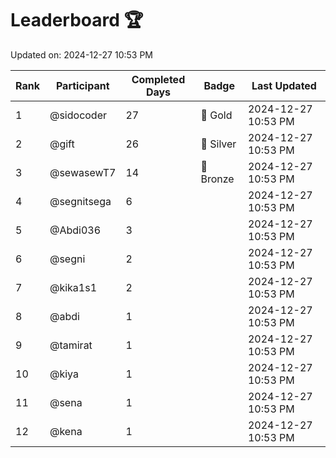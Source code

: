# Leaderboard 🏆

Updated on: 2024-12-27 10:53 PM

| Rank | Participant       | Completed Days | Badge      | Last Updated         |
|------|-------------------|----------------|------------|----------------------|
| 1    | @sidocoder        | 27             | 🏅 Gold     | 2024-12-27 10:53 PM |
| 2    | @gift             | 26             | 🥈 Silver   | 2024-12-27 10:53 PM |
| 3    | @sewasewT7        | 14             | 🥉 Bronze   | 2024-12-27 10:53 PM |
| 4    | @segnitsega       | 6              |            | 2024-12-27 10:53 PM |
| 5    | @Abdi036          | 3              |            | 2024-12-27 10:53 PM |
| 6    | @segni            | 2              |            | 2024-12-27 10:53 PM |
| 7    | @kika1s1          | 2              |            | 2024-12-27 10:53 PM |
| 8    | @abdi             | 1              |            | 2024-12-27 10:53 PM |
| 9    | @tamirat          | 1              |            | 2024-12-27 10:53 PM |
| 10   | @kiya             | 1              |            | 2024-12-27 10:53 PM |
| 11   | @sena             | 1              |            | 2024-12-27 10:53 PM |
| 12   | @kena             | 1              |            | 2024-12-27 10:53 PM |
